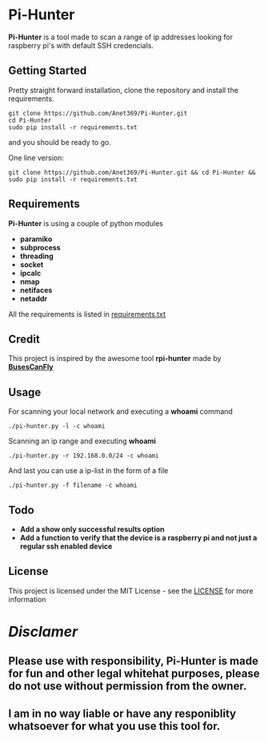 # Pi-Hunter

**Pi-Hunter** is a tool made to scan a range of ip addresses looking for raspberry pi's with default SSH credencials.

## Getting Started
Pretty straight forward installation, clone the repository and install the requirements.
```
git clone https://github.com/Anet369/Pi-Hunter.git
cd Pi-Hunter
sudo pip install -r requirements.txt
```
and you should be ready to go.

One line version:
```
git clone https://github.com/Anet369/Pi-Hunter.git && cd Pi-Hunter && sudo pip install -r requirements.txt
```
## Requirements
**Pi-Hunter** is using a couple of python modules
* **paramiko**
* **subprocess**
* **threading**
* **socket**
* **ipcalc**
* **nmap** 
* **netifaces**
* **netaddr**

All the requirements is listed in [requirements.txt](requirements.txt)


## Credit
This project is inspired by the awesome tool **rpi-hunter** made by **[BusesCanFly](https://github.com/BusesCanFly/rpi-hunter)**

## Usage
For scanning your local network and executing a **whoami** command
```
./pi-hunter.py -l -c whoami
```
Scanning an ip range and executing **whoami**
```
./pi-hunter.py -r 192.168.0.0/24 -c whoami
```
And last you can use a ip-list in the form of a file
```
./pi-hunter.py -f filename -c whoami
```

## Todo
* **Add a show only successful results option**
* **Add a function to verify that the device is a raspberry pi and not just a regular ssh enabled device**


## License

This project is licensed under the MIT License - see the [LICENSE](LICENSE) for more information


# *Disclamer*
## Please use with responsibility, Pi-Hunter is made for fun and other legal whitehat purposes, please do not use without permission from the owner.
## I am in no way liable or have any responiblity whatsoever for what you use this tool for.
